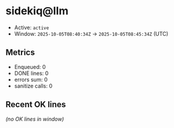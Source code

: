 # sidekiq@llm

- Active: `active`
- Window: `2025-10-05T08:40:34Z` → `2025-10-05T08:45:34Z` (UTC)

## Metrics
- Enqueued: 0
- DONE lines: 0
- errors sum: 0
- sanitize calls: 0

## Recent OK lines
_(no OK lines in window)_
